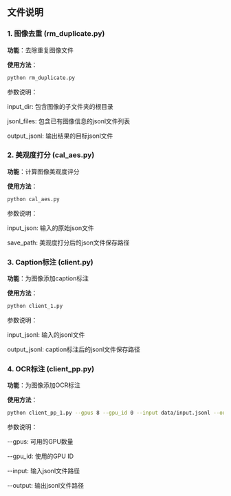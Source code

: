 ## 文件说明

### 1. 图像去重 (rm_duplicate.py)

**功能**：去除重复图像文件

**使用方法**：
```bash
python rm_duplicate.py
```
参数说明：

input_dir: 包含图像的子文件夹的根目录

jsonl_files: 包含已有图像信息的jsonl文件列表

output_jsonl: 输出结果的目标jsonl文件

### 2. 美观度打分 (cal_aes.py)
**功能**：计算图像美观度评分

**使用方法**：

```bash
python cal_aes.py
```
参数说明：

input_json: 输入的原始json文件

save_path: 美观度打分后的json文件保存路径

### 3. Caption标注 (client.py)
**功能**：为图像添加caption标注

**使用方法**：

```bash
python client_1.py
```
参数说明：

input_jsonl: 输入的jsonl文件

output_jsonl: caption标注后的jsonl文件保存路径

### 4. OCR标注 (client_pp.py)
**功能**：为图像添加OCR标注

**使用方法**：

```bash
python client_pp_1.py --gpus 8 --gpu_id 0 --input data/input.jsonl --output data/output.jsonl
```
参数说明：

--gpus: 可用的GPU数量

--gpu_id: 使用的GPU ID

--input: 输入jsonl文件路径

--output: 输出jsonl文件路径
